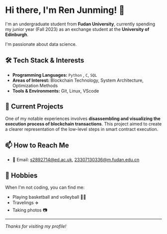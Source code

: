 # Hi there, I'm Ren Junming! 👋

I'm an undergraduate student from **Fudan University**, currently spending my junior year (Fall 2023) as an exchange student at the **University of Edinburgh**.

I'm passionate about data science.

## 🛠️ Tech Stack & Interests

- **Programming Languages:** `Python` , `C`, `SQL`
- **Areas of Interest:** Blockchain Technology, System Architecture, Optimization Methods
- **Tools & Environments:** Git, Linux, VScode

## 🔭 Current Projects

One of my notable experiences involves **disassembling and visualizing the execution process of blockchain transactions**. This project aimed to create a clearer representation of the low-level steps in smart contract execution.

## 📫 How to Reach Me

- 📧 Email: s2892714@ed.ac.uk, 23307130336@m.fudan.edu.cn

## 🎈 Hobbies

When I'm not coding, you can find me:
- Playing basketball and volleyball  🏀🏐
- Travelings ✈️
- Taking photos 📷

---

*Thanks for visiting my profile!*
